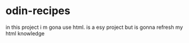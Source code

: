 # odin-recipes


in this project i m gona use html. is a esy project but is gonna refresh my html knowledge